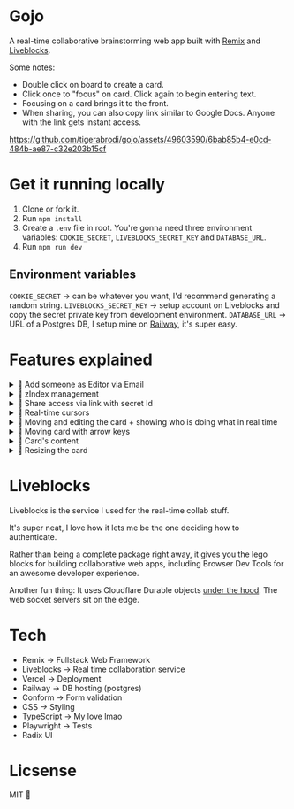 # Gojo

A real-time collaborative brainstorming web app built with [Remix](https://remix.run/) and [Liveblocks](https://liveblocks.io/).

Some notes:

- Double click on board to create a card.
- Click once to "focus" on card. Click again to begin entering text.
- Focusing on a card brings it to the front.
- When sharing, you can also copy link similar to Google Docs. Anyone with the link gets instant access.

https://github.com/tigerabrodi/gojo/assets/49603590/6bab85b4-e0cd-484b-ae87-c32e203b15cf

# Get it running locally

1. Clone or fork it.
2. Run `npm install`
3. Create a `.env` file in root. You're gonna need three environment variables: `COOKIE_SECRET`, `LIVEBLOCKS_SECRET_KEY` and `DATABASE_URL`.
4. Run `npm run dev`

## Environment variables

`COOKIE_SECRET` -> can be whatever you want, I'd recommend generating a random string.
`LIVEBLOCKS_SECRET_KEY` -> setup account on Liveblocks and copy the secret private key from development environment.
`DATABASE_URL` -> URL of a Postgres DB, I setup mine on [Railway](https://railway.app/), it's super easy.

# Features explained

<details>
  <summary>🍿 Add someone as Editor via Email</summary>

---

At the moment, you can only add someone as editor. Supporting other roles shouldn't be too hard, but I left it out for now.

To make this work, we keep track of the roles for every board.

```tsx
model BoardRole {
  id       String   @id @default(uuid())
  role     String // owner, editor
  board    Board    @relation(fields: [boardId], references: [id], onDelete: Cascade)
  boardId  String
  user     User     @relation(fields: [userId], references: [id])
  userId   String
  addedAt DateTime @default(now())

  @@unique([boardId, userId]) // Ensure one role per user per board
}
```

</details>

<details>
  <summary>🍿 zIndex management</summary>

---

When focusing on a card, we bring it to the front. The order of zIndex is kept via `zIndexOrderListWithCardIds` in the liveblocks storage.

In the liveblocks storage, we have an array of the cardIds `zIndexOrderListWithCardIds`. The last card has the highest zIndex in this list.

We get the zIndex for every card by simply calling `indexOf` using the card's id.

Liveblocks storage type code:

```tsx
type Storage = {
  cards: LiveList<LiveObject<CardType>>
  zIndexOrderListWithCardIds: LiveList<string>
  boardName: string
}
```

Code inside Card component for bringing cards to the front:

```tsx
const bringCardToFront = useMutation(({ storage }, cardId: string) => {
  const zIndexOrderListWithCardIds = storage.get('zIndexOrderListWithCardIds')
  const index = zIndexOrderListWithCardIds.findIndex((id) => id === cardId)

  if (index !== -1) {
    zIndexOrderListWithCardIds.delete(index)
    zIndexOrderListWithCardIds.push(cardId)
  }
}, [])
```

## Side note

This is a simple way of managing zIndex. It's not the most efficient way, because e.g. adding something to beginning of the array is O(n) time complexity. Arrays are stored as a continuous block of memory, so adding something to the beginning means we have to shift everything else to the right, if there is no space available, we'd have to allocate a new block of memory and copy everything over.

If you were building something like Figma from scratch (no liveblocks) where milliseconds matter, you would probably want to consider a different approach.

</details>

<details>
  <summary>🍿 Share access via link with secret Id</summary>

---

There is also the option to copy a share link on share dialog.

You can simply copy it and share it with a friend.

When they enter the link, they will instantly get access.

For every board, we create a secretId. The link appends this secretId as query parameter on the board's url. If it exists, we verify it's the correct one before creating a role for the new user. However, the user may already exist, so we're using `upsert` here in prisma.

Board model code:

```tsx
model Board {
  id       String      @id @default(uuid())
  name     String
  secretId String      @default(uuid()) // secret Id
  roles    BoardRole[]
  lastOpenedAt DateTime?
  createdAt DateTime   @default(now())
  updatedAt DateTime   @updatedAt
}
```

Board route loader function, this runs on the server before client renders anything:

```tsx
export async function loader({ params, request }: LoaderFunctionArgs) {
  const userId = await requireAuthCookie(request);
  const boardId = params.id;

  invariant(boardId, "No board ID provided");

  const currentUrl = new URL(request.url);
  const secretId = currentUrl.searchParams.get("secretId");

  if (secretId) {
    const isUserAllowedToEnterBoard =
      await checkUserAllowedToEnterBoardWithSecretId({
        boardId,
        secretId,
      });

    if (!isUserAllowedToEnterBoard) {
      throw redirectWithError("/boards", {
        message: "You are not allowed on this board.",
      });
    }

    await upsertUserBoardRole({
      userId,
      boardId,
    });
  }
// ...
```

</details>

<details>
  <summary>🍿 Real-time cursors</summary>

---

This seems hard, and honestly, it is, but Liveblocks makes things simple to implement. There is a `useOthers` hook that gives us access to see the `presence` info of other users on the board in real time.

Code for mapping out the cursor component:

```tsx
{
  others.map(({ connectionId, presence }) => {
    if (presence.cursor === null) {
      return null
    }

    return (
      <Cursor
        key={`cursor-${connectionId}`}
        color={getColorWithId(connectionId)}
        x={presence.cursor.x}
        y={presence.cursor.y}
        name={presence.name}
      />
    )
  })
}
```

We make sure to update the user's own presence when they're moving around the page:

```tsx
      <main
        onDoubleClick={createNewCard}
        onPointerMove={(event) => {
          updateMyPresence({
            cursor: {
              x: Math.round(event.clientX),
              y: Math.round(event.clientY),
            },
          });
        }}
        onPointerLeave={() =>
          updateMyPresence({
            cursor: null,
          })
        }
      >
// ...
```

Get color with id function:

```tsx
export function getColorWithId(id: number) {
  return COLORS[id % COLORS.length]
}
```

At scale where we expect many users on a single board, we'd need to make sure to have many more colors. Currently, COLORS contains 15 colors.

Cursor component:

```tsx
import type { LinksFunction } from '@vercel/remix'
import cursorStyles from './Cursor.css'

type Props = {
  color: string
  name: string
  x: number
  y: number
}

export const cursorLinks: LinksFunction = () => [
  { rel: 'stylesheet', href: cursorStyles },
]

export function Cursor({ color, name, x, y }: Props) {
  return (
    <div
      className="cursor"
      style={{
        transform: `translateX(${x}px) translateY(${y}px)`,
        '--colors-cursor': color,
      }}
    >
      <svg xmlns="http://www.w3.org/2000/svg" fill="none" viewBox="0 0 15 22">
        <path
          fill={color}
          stroke="#162137"
          strokeWidth={1.5}
          d="M6.937 15.03h-.222l-.165.158L1 20.5v-19l13 13.53H6.937Z"
        />
      </svg>
      <span>{name}</span>
    </div>
  )
}
```

</details>

<details>
  <summary>🍿 Moving and editing the card + showing who is doing what in real time</summary>

---

This was hard. I actually struggled with this for several hours, trying to figure out how to get it to work properly.

I had a flickering bug due to card's on blur function running whenever you click the second time to begin entering the text.

My main learning: onBlur runs whenever the focus leaves the component, EVEN if the focus leaves the component for an element inside the component. It was really hard to debug because it was like a deep assumption I've always had. 😅

We also have to keep track of whether the card was clicked already or not, if it wasn't clicked, we don't yet want to focus on the editable content inside the card.

Code when clicking on the card:

```tsx
function onCardClick() {
  const isCardContentCurrentlyFocused =
    document.activeElement === cardContentRef.current

  if (isCardContentCurrentlyFocused) return

  if (!hasCardBeenClickedBefore) {
    setHasCardBeenClickedBefore(true)
    return
  }

  if (cardContentRef.current) {
    cardContentRef.current.focus()
    moveCursorToEnd(cardContentRef.current)
    setIsCardContentFocused(true)
    scrollToTheBottomOfCardContent()
    updateMyPresence({ isTyping: true })
  }
}
```

Now, this is where it gets funky.

When we focus we need to right away update the presence for other users, telling them we're focusing on the card. This gotta be done via `onFocus` and not `onClick`. Because onClick doesn't trigger till the finger leaves the mouse button.

Code for focusing on card:

```tsx
function onCardFocus() {
  updateMyPresence({
    selectedCardId: card.id,
  })
}
```

When blurring the card, things also get interesting. There are several things we wanna do, and we ONLY want the blur logic to proceed if we're not about to edit the content.

Like I said before, blur happens when the focus leaves the element, even if the focus leaves an element for another one that's inside of it.

This is where I learned about `relatedTarget`, taken from [MDN](https://developer.mozilla.org/en-US/docs/Web/API/MouseEvent/relatedTarget): "The MouseEvent.relatedTarget read-only property is the secondary target for the mouse event, if there is one."

This is similar to mouseleave event (referring to the MDN document), `relatedTarget` points to the element it enters.

Code for card blur:

```tsx
function onCardBlur(event: FocusEvent<HTMLDivElement>) {
  // If we're focusing on card content, card's blur should not be triggered
  if (event.relatedTarget === cardContentRef.current) return

  cardContentRef.current?.blur()
  setIsCardContentFocused(false)
  setHasCardBeenClickedBefore(false)
  updateMyPresence({ isTyping: false, selectedCardId: null })
}
```

How do we know someone is selecting what card?

We get that from the `useOthers` hook.

```js
const others = useOthers()
const personFocusingOnThisCard = others.find(
  (person) => person.presence.selectedCardId === card.id
)
```

What's the UI for showing who is editing what card?

If someone else is focusing on a card, we update the styling and also display the name tag for the card:

```tsx
{
  personFocusingOnThisCard && (
    <div
      className="card-presence-name"
      style={{
        backgroundColor: getColorWithId(personFocusingOnThisCard.connectionId),
      }}
    >
      {personFocusingOnThisCard.presence.name}
    </div>
  )
}
```

</details>

<details>
  <summary>🍿 Moving card with arrow keys</summary>

---

When a card is focused, you can move it with arrow keys.

However, we don't want this to happen if you're editing the text. That would otherwise be a very confusing experience.

Code for moving the card with arrow keys:

```tsx
function handleCardMove(direction: 'up' | 'down' | 'left' | 'right') {
  let newX = card.positionX
  let newY = card.positionY

  switch (direction) {
    case 'up':
      newY -= 10
      break
    case 'down':
      newY += 10
      break
    case 'left':
      newX -= 10
      break
    case 'right':
      newX += 10
      break
    default:
      break
  }

  updateCardPosition(card.id, newX, newY)
}

function onCardKeyDown(event: KeyboardEvent<HTMLDivElement>) {
  if (event.key === 'Escape' && cardContentRef.current) {
    cardContentRef.current.blur()
    return
  }

  // If user editing text, moving card with arrow keys should not be triggered
  if (cardContentRef.current === document.activeElement) return

  const arrowKey = ARROW_KEYS[event.key as keyof typeof ARROW_KEYS]

  if (arrowKey) {
    switch (event.key) {
      case 'ArrowUp':
        handleCardMove('up')
        break
      case 'ArrowDown':
        handleCardMove('down')
        break
      case 'ArrowLeft':
        handleCardMove('left')
        break
      case 'ArrowRight':
        handleCardMove('right')
        break
      default:
        break
    }

    // Prevent the page from scrolling when using arrow keys
    event.preventDefault()
  }
}
```

</details>

<details>
  <summary>🍿 Card's content</summary>

---

For the content, we're using a contenteditable div. We're storing the actual HTML content because we want to preserve the formatting.

I'm using DOMPurify to sanitize the HTML content before saving it to the database. This ensures that we're not saving any malicious code.

```tsx
function handleInput(event: React.FormEvent<HTMLSpanElement>) {
  const newHtml = event.currentTarget.innerHTML || ''
  const purifiedHtml = DOMPurify.sanitize(newHtml)
  setContent(purifiedHtml)
  updateCardContent(card.id, purifiedHtml)
}
```

</details>

<details>
  <summary>🍿 Resizing the card</summary>

---

This was a bit of an adventure. I first needed to figure out how to make the card resizable, then figure out how to preserve the aspect ratio while resizing.

To take you through this, let me first show you the entire code, and then we'll break it down.

```tsx
function handleResizeMouseDown(
  resizeHandlerMoustDownEvent: React.MouseEvent<HTMLDivElement>,
  corner: 'top-left' | 'top-right' | 'bottom-left' | 'bottom-right'
) {
  // Needed to prevent card from being dragged when resizing
  resizeHandlerMoustDownEvent.stopPropagation()

  const startWidth = card.width
  const startHeight = card.height

  const startX = resizeHandlerMoustDownEvent.clientX
  const startY = resizeHandlerMoustDownEvent.clientY

  const startPosX = card.positionX
  const startPosY = card.positionY

  function handleMouseMove(mouseMoveEvent: MouseEvent) {
    let newWidth = startWidth
    let newHeight = startHeight
    let newX = startPosX
    let newY = startPosY

    const widthDiff = mouseMoveEvent.clientX - startX
    const heightDiff = mouseMoveEvent.clientY - startY

    switch (corner) {
      case 'top-left': {
        newWidth = Math.max(CARD_DIMENSIONS.width, startWidth - widthDiff)
        newHeight = Math.max(CARD_DIMENSIONS.height, startHeight - heightDiff)

        const maxNewWidthAndHeight = Math.max(newWidth, newHeight)
        newWidth = maxNewWidthAndHeight
        newHeight = maxNewWidthAndHeight

        newX = startPosX + (startWidth - maxNewWidthAndHeight)
        newY = startPosY + (startHeight - maxNewWidthAndHeight)
        break
      }

      case 'top-right': {
        newWidth = Math.max(CARD_DIMENSIONS.width, startWidth + widthDiff)
        newHeight = Math.max(CARD_DIMENSIONS.height, startHeight - heightDiff)

        const maxNewWidthAndHeight = Math.max(newWidth, newHeight)
        newWidth = maxNewWidthAndHeight
        newHeight = maxNewWidthAndHeight

        newY = startPosY + (startHeight - maxNewWidthAndHeight)
        break
      }
      case 'bottom-left': {
        newWidth = Math.max(CARD_DIMENSIONS.width, startWidth - widthDiff)
        newHeight = Math.max(CARD_DIMENSIONS.height, startHeight + heightDiff)

        const maxNewWidthAndHeight = Math.max(newWidth, newHeight)
        newWidth = maxNewWidthAndHeight
        newHeight = maxNewWidthAndHeight

        newX = startPosX + (startWidth - maxNewWidthAndHeight)
        break
      }
      case 'bottom-right': {
        newWidth = Math.max(CARD_DIMENSIONS.width, startWidth + widthDiff)
        newHeight = Math.max(CARD_DIMENSIONS.height, startHeight + heightDiff)

        const maxNewWidthAndHeight = Math.max(newWidth, newHeight)
        newWidth = maxNewWidthAndHeight
        newHeight = maxNewWidthAndHeight

        break
      }
    }

    updateCardSize(card.id, newWidth, newHeight)
    updateCardPosition(card.id, newX, newY)
  }

  function handleMouseUp() {
    window.removeEventListener('mousemove', handleMouseMove)
    window.removeEventListener('mouseup', handleMouseUp)
  }

  window.addEventListener('mousemove', handleMouseMove)
  window.addEventListener('mouseup', handleMouseUp)
}
```

Let's now try to break it down and understand what's happening.

I think we can start by focusing on everything besides `handleMouseMove`. For now, we assume `handleMouseMove` is just a black box that does some magic resizing.

```tsx
function handleResizeMouseDown(
  resizeHandlerMoustDownEvent: React.MouseEvent<HTMLDivElement>,
  corner: 'top-left' | 'top-right' | 'bottom-left' | 'bottom-right'
) {
  // Needed to prevent card from being dragged when resizing
  resizeHandlerMoustDownEvent.stopPropagation()

  // Width and height of the card when resizing starts
  const startWidth = card.width
  const startHeight = card.height

  // Starting position of the mouse when resizing starts
  // This will be one of the corners of the card aka the resize handlers
  const startX = resizeHandlerMoustDownEvent.clientX
  const startY = resizeHandlerMoustDownEvent.clientY

  // This represents the starting position of the card
  // The coordinates of the top left corner of the card
  const startPosX = card.positionX
  const startPosY = card.positionY

  function handleMouseMove(mouseMoveEvent: MouseEvent) {
    // ...
  }

  // When done resizing, remove the event listeners
  // If we don't do this, the card will keep resizing even after we let go of the mouse button
  function handleMouseUp() {
    window.removeEventListener('mousemove', handleMouseMove)
    window.removeEventListener('mouseup', handleMouseUp)
  }

  // Add event listeners for mouse move and mouse up
  // As you can see, we only do this when resizing starts
  // aka in our `handleResizeMouseDown` function
  window.addEventListener('mousemove', handleMouseMove)
  window.addEventListener('mouseup', handleMouseUp)
}
```

Now, with that out of the way, let's focus on `handleMouseMove`.

I feel like it could be broken down into two parts:

1. Resizing.
2. Preserving aspect ratio.

Let's focus on resizing first.

```tsx
function handleMouseMove(mouseMoveEvent: MouseEvent) {
  // This is the card's width
  let newWidth = startWidth

  // This is the card's height
  let newHeight = startHeight

  // We initialize the new position of the card to be the same as the starting position
  let newX = startPosX
  let newY = startPosY

  // The difference between the starting position of the mouse and the current position
  // The starting position is where the mouse was when resizing started
  // This will be one of the corners of the card aka the resize handlers
  const widthDiff = mouseMoveEvent.clientX - startX
  const heightDiff = mouseMoveEvent.clientY - startY

  switch (corner) {
    case 'top-left': {
      newWidth = Math.max(150, startWidth - widthDiff)
      newHeight = Math.max(150, startHeight - heightDiff)

      newX = startPosX + (startWidth - newWidth)
      newY = startPosY + (startHeight - newHeight)
      break
    }

    case 'top-right': {
      newWidth = Math.max(150, startWidth + widthDiff)
      newHeight = Math.max(150, startHeight - heightDiff)

      newY = startPosY + (startHeight - newHeight)
      break
    }
    case 'bottom-left': {
      newWidth = Math.max(150, startWidth - widthDiff)
      newHeight = Math.max(150, startHeight + heightDiff)

      newX = startPosX + (startWidth - newWidth)
      break
    }
    case 'bottom-right': {
      newWidth = Math.max(150, startWidth + widthDiff)
      newHeight = Math.max(150, startHeight + heightDiff)

      break
    }
  }

  updateCardSize(card.id, newWidth, newHeight)
  updateCardPosition(card.id, newX, newY)
}
```

This can be tricky to understand, so let's go over it slowly.

## What are clientX and clientY?

Let's start by looking at the card's `positionX` and `positionY`. These are the coordinates of the top left corner of the card.

You may wonder what coordinates? Well, `positionX` is how many pixels from the left edge of the screen the card is, and `positionY` is how many pixels from the top edge of the screen the card is. That's how the browser calculates the position of elements.

The same goes for `clientX` and `clientY`. These are the coordinates of the mouse pointer when the event happened. `clientX` is how many pixels from the left edge of the screen the mouse pointer is, and `clientY` is how many pixels from the top edge of the screen the mouse pointer is.

## Difference calculation

```tsx
const widthDiff = mouseMoveEvent.clientX - startX
const heightDiff = mouseMoveEvent.clientY - startY
```

Let's say the mouse was at `clientX` 100 when resizing started, and now it's at 150. The difference would be 50. This is how we calculate how much the mouse has moved. If `clientX` has increased, it means the mouse moved to the right. If it has decreased, it means the mouse moved to the left.

If `clientY` has increased, it means the mouse moved down. If it has decreased, it means the mouse moved up.

So if the difference for e.g. `clientX` is negative, it means `clientX` has decreased, and the mouse moved to the left, because we started at a position much further to the right.

Now, with that out of the way, let's look at each case!

## Top left corner

For the top left corner, we know that if we resize the card, we want to not just calculate the new width and height, but also the new position of the card. Because the position of the card is the top left corner, we need to adjust the position of the card as we resize it.

```tsx
newWidth = Math.max(150, startWidth - widthDiff)
newHeight = Math.max(150, startHeight - heightDiff)

newX = startPosX + (startWidth - newWidth)
newY = startPosY + (startHeight - newHeight)
```

We are using `max` to make sure the card does not get too small. We do not want the card to be smaller than 150 pixels. This applies to all cases.

We can get the new width by subtracting the difference from the starting width. To understand this, we need some math. If the width difference is negative, it means the mouse moved to the left. Because we are dragging from the top left corner, we know that if we drag towards the left, the card should get wider. So if the width difference is negative, it would be e.g. `startWidth - (-50)`, which is the same as `startWidth + 50`. Minus and minus is a plus in math.

What about the height?

For the height, it is the same thing. If the height difference is negative, it means the mouse moved up. If the mouse moved up, the card should get taller. So if the height difference is negative, it would be e.g. `startHeight - (-50)`, which is the same as `startHeight + 50`.

Do you start to see how it works?

It just logic and basic math. We need to think about every corner and how it should behave when resizing.

How do we calculcate the new top left corner position of the card: `newX` and `newY`?

We know that the top left corner of the card is at `startPosX` and `startPosY`. We need to both adjust the offset from the left and the offset from the top.

`newX = startPosX + (startWidth - newWidth)` -> This is how we calculate the new `x` position of the card. Say the startPosX is 400, and the startWidth is 200, and the newWidth is 150. We would get `400 + (200 - 150)`, which is `400 + 50`, which is `450`. This is what we want here because more towards the right means a higher `x` value, which would mean the card shrunk.

Let's do another example. Let's say the startPosX is 400, and the startWidth is 200, and the newWidth is 250. We would get `400 + (200 - 250)`, which is `400 - 50`, which is `350`. This is what we want here because more towards the left means a lower `x` value, which would mean the card grew.

Remember, this is how it works for the top left corner. Case by case, the calculations are different.

`newY = startPosY + (startHeight - newHeight)` -> This is how we calculate the new `y` position of the card. Say the startPosY is 400, and the startHeight is 200, and the newHeight is 150. We would get `400 + (200 - 150)`, which is `400 + 50`, which is `450`. This is what we want here because more towards the bottom means a higher `y` value, which would mean the card shrunk.

## Top right corner

We covered a lot in the past sections, so we will focus on the new things here.

This is the top right corner.

```tsx
newWidth = Math.max(150, startWidth + widthDiff)
newHeight = Math.max(150, startHeight - heightDiff)

newY = startPosY + (startHeight - newHeight)
```

`newWidth = Math.max(150, startWidth + widthDiff)` -> If widthDiff is negative, it means `clientX` has decreased, and the mouse moved to the left. If the most moved to the left, the card should get smaller because we are dragging from the top right corner. So if the width difference is negative, it would be e.g. `startWidth + (-50)`, which is the same as `startWidth - 50`.

`newHeight = Math.max(150, startHeight - heightDiff)` -> If heightDiff is negative, it means `clientY` has decreased, and the mouse moved up. If the mouse moved up, the card should get taller. So if the height difference is negative, it would be e.g. `startHeight - (-50)`, which is the same as `startHeight + 50`.

Because we can change the height of the top, which includes the top left corner, we also have to update `newY` which is the card's `y` position.

`newY = startPosY + (startHeight - newHeight)` -> This is how we calculate the new `y` position of the card. Say the startPosY is 400, and the startHeight is 200, and the newHeight is 150. We would get `400 + (200 - 150)`, which is `400 + 50`, which is `450`. This is what we want here because more towards the bottom means a higher `y` value, which would mean the card shrunk.

## Bottom left corner

This is the bottom left corner.

```tsx
newWidth = Math.max(150, startWidth - widthDiff)
newHeight = Math.max(150, startHeight + heightDiff)

newX = startPosX + (startWidth - newWidth)
```

`newWidth = Math.max(150, startWidth - widthDiff)` -> If widthDiff is negative, it means `clientX` has decreased, and the mouse moved to the left. If the most moved to the left, the card should get wider because we are dragging from the bottom left corner. So if the width difference is negative, it would be e.g. `startWidth - (-50)`, which is the same as `startWidth + 50`.

`newHeight = Math.max(150, startHeight + heightDiff)` -> If heightDiff is negative, it means `clientY` has decreased, and the mouse moved up. If the mouse moved up, the card should get shorter. So if the height difference is negative, it would be e.g. `startHeight + (-50)`, which is the same as `startHeight - 50`.

Because we can change the left side, which includes the top left corner, we also have to update `newX` which is the card's `x` position.

`newX = startPosX + (startWidth - newWidth)` -> Say the startPosX is 400, and the startWidth is 200, and the newWidth is 150. We would get `400 + (200 - 150)`, which is `400 + 50`, which is `450`. This is what we want here because more towards the right means a higher `x` value, which would mean the card shrunk.

## Bottom right corner

This is the bottom right corner.

```tsx
newWidth = Math.max(150, startWidth + widthDiff)
newHeight = Math.max(150, startHeight + heightDiff)
```

`newWidth = Math.max(150, startWidth + widthDiff)` -> If widthDiff is negative, it means `clientX` has decreased, and the mouse moved to the left. If the mouse moved to the left, the card should get smaller because we are dragging from the bottom right corner. So if the width difference is negative, it would be e.g. `startWidth + (-50)`, which is the same as `startWidth - 50`.

`newHeight = Math.max(150, startHeight + heightDiff)` -> If heightDiff is negative, it means `clientY` has decreased, and the mouse moved up. If the mouse moved up, the card should get shorter. So if the height difference is negative, it would be e.g. `startHeight + (-50)`, which is the same as `startHeight - 50`.

## Preserving aspect ratio

Now that we've gone through the resizing logic, let's talk about preserving the aspect ratio.

When we resize the card, we don't want it to get distorted. We want it to remain a square. That's why when you look at the original code, you see that we calculate the new width and height, and then we calculate the maximum of the two. Now, maybe you could take the minimum of those two, but I decided to take the maximum and it works.

```tsx
const maxNewWidthAndHeight = Math.max(newWidth, newHeight)
newWidth = maxNewWidthAndHeight
newHeight = maxNewWidthAndHeight
```

</details>

# Liveblocks

Liveblocks is the service I used for the real-time collab stuff.

It's super neat, I love how it lets me be the one deciding how to authenticate.

Rather than being a complete package right away, it gives you the lego blocks for building collaborative web apps, including Browser Dev Tools for an awesome developer experience.

Another fun thing: It uses Cloudflare Durable objects [under the hood](https://liveblocks.io/docs/platform/websocket-infrastructure). The web socket servers sit on the edge.

# Tech

- Remix -> Fullstack Web Framework
- Liveblocks -> Real time collaboration service
- Vercel -> Deployment
- Railway -> DB hosting (postgres)
- Conform -> Form validation
- CSS -> Styling
- TypeScript -> My love lmao
- Playwright -> Tests
- Radix UI

# Licsense

MIT 💞

